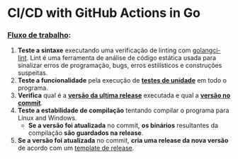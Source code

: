 # CI/CD with GitHub Actions in Go

### [Fluxo de trabalho](https://github.com/andre-d-gomes/goland_ci/blob/main/.github/workflows/cicd.yml):
  1. **Teste a sintaxe** executando uma verificação de linting com [golangci-lint](https://golangci-lint.run/). Lint é uma ferramenta de análise de código estática usada para sinalizar erros de programação, bugs, erros estilísticos e construções suspeitas.
  2. **Teste a funcionalidade** pela execução de **[testes de unidade](https://github.com/andre-d-gomes/goland_ci/blob/main/main_test.go)** em todo o programa.
  3. **Verifica** qual é a **[versão da ultima release](https://github.com/andre-d-gomes/goland_ci/releases)** executada e qual a **[versão no commit](https://github.com/andre-d-gomes/goland_ci/blob/main/VERSION)**.
  4. **Teste a estabilidade de compilação** tentando compilar o programa para Linux and Windows.
      - **Se a versão foi atualizada** no commit, **os binários** resultantes da compilação **são guardados na release**.
  5. **Se a versão foi atualizada** no commit, **cria uma release da nova versão** de acordo com um [template de release](https://github.com/andre-d-gomes/goland_ci/blob/main/.github/RELEASE-TEMPLATE.md).
 
